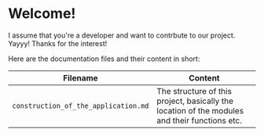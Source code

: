# Welcome!

I assume that you're a developer and want to contrbute to our project. Yayyy! Thanks for the interest!

Here are the documentation files and their content in short:

| Filename                             | Content                         |
| ------------------------------------ | ------------------------------- |
| `construction_of_the_application.md` | The structure of this project, basically the location of the modules and their functions etc. |
